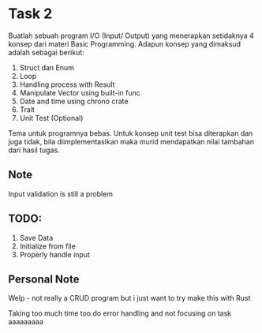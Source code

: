 # Task 2

Buatlah sebuah program I/O (Input/ Output) yang menerapkan setidaknya 4 konsep dari
materi Basic Programming. Adapun konsep yang dimaksud adalah sebagai berikut:
1. Struct dan Enum
2. Loop
3. Handling process with Result<T>
4. Manipulate Vector using built-in func
5. Date and time using chrono crate
6. Trait
7. Unit Test (Optional)

Tema untuk programnya bebas. Untuk konsep unit test bisa diterapkan dan juga tidak, bila
diimplementasikan maka murid mendapatkan nilai tambahan dari hasil tugas.

## Note
Input validation is still a problem

## TODO:
1. Save Data
2. Initialize from file
3. Properly handle input

## Personal Note
Welp - not really a CRUD program but i just want to try make this with Rust

Taking too much time too do error handling and not focusing on task aaaaaaaaa
